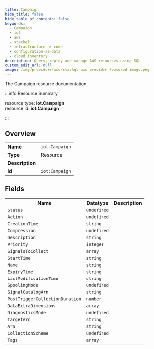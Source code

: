 ```yaml
---
title: Campaign
hide_title: false
hide_table_of_contents: false
keywords:
  - Campaign
  - iot
  - aws
  - stackql
  - infrastructure-as-code
  - configuration-as-data
  - cloud inventory
description: Query, deploy and manage AWS resources using SQL
custom_edit_url: null
image: /img/providers/aws/stackql-aws-provider-featured-image.png
---
```

The Campaign resource documentation.

:::info Resource Summary

<div class="row">
<div class="providerDocColumn">
<span>resource type:&nbsp;<b>iot.Campaign</b></span><br />
<span>resource id:&nbsp;<b>iot:Campaign</b></span><br />
</div>
</div>

:::

## Overview
<table><tbody>
<tr><td><b>Name</b></td><td><code>iot.Campaign</code></td></tr>
<tr><td><b>Type</b></td><td>Resource</td></tr>
<tr><td><b>Description</b></td><td></td></tr>
<tr><td><b>Id</b></td><td><code>iot:Campaign</code></td></tr>
</tbody></table>

## Fields
<table><tbody>
<tr><th>Name</th><th>Datatype</th><th>Description</th></tr>
<tr><td><code>Status</code></td><td><code>undefined</code></td><td></td></tr><tr><td><code>Action</code></td><td><code>undefined</code></td><td></td></tr><tr><td><code>CreationTime</code></td><td><code>string</code></td><td></td></tr><tr><td><code>Compression</code></td><td><code>undefined</code></td><td></td></tr><tr><td><code>Description</code></td><td><code>string</code></td><td></td></tr><tr><td><code>Priority</code></td><td><code>integer</code></td><td></td></tr><tr><td><code>SignalsToCollect</code></td><td><code>array</code></td><td></td></tr><tr><td><code>StartTime</code></td><td><code>string</code></td><td></td></tr><tr><td><code>Name</code></td><td><code>string</code></td><td></td></tr><tr><td><code>ExpiryTime</code></td><td><code>string</code></td><td></td></tr><tr><td><code>LastModificationTime</code></td><td><code>string</code></td><td></td></tr><tr><td><code>SpoolingMode</code></td><td><code>undefined</code></td><td></td></tr><tr><td><code>SignalCatalogArn</code></td><td><code>string</code></td><td></td></tr><tr><td><code>PostTriggerCollectionDuration</code></td><td><code>number</code></td><td></td></tr><tr><td><code>DataExtraDimensions</code></td><td><code>array</code></td><td></td></tr><tr><td><code>DiagnosticsMode</code></td><td><code>undefined</code></td><td></td></tr><tr><td><code>TargetArn</code></td><td><code>string</code></td><td></td></tr><tr><td><code>Arn</code></td><td><code>string</code></td><td></td></tr><tr><td><code>CollectionScheme</code></td><td><code>undefined</code></td><td></td></tr><tr><td><code>Tags</code></td><td><code>array</code></td><td></td></tr>
</tbody></table>